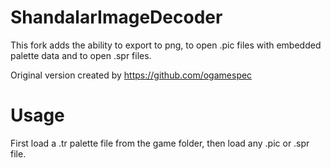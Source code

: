 # ShandalarImageDecoder

This fork adds the ability to export to png, to open .pic files with embedded palette data and to open .spr files.

Original version created by https://github.com/ogamespec

# Usage
First load a .tr palette file from the game folder, then load any .pic or .spr file.
